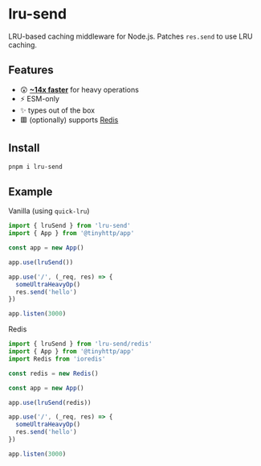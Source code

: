 # lru-send

LRU-based caching middleware for Node.js. Patches `res.send` to use LRU caching.

## Features

- 😲 [**~14x faster**](bench) for heavy operations
- ⚡ ESM-only
- ✨ types out of the box
- 🟥 (optionally) supports [Redis](http://redis.io/)

## Install

```sh
pnpm i lru-send
```

## Example

Vanilla (using `quick-lru`)

```ts
import { lruSend } from 'lru-send'
import { App } from '@tinyhttp/app'

const app = new App()

app.use(lruSend())

app.use('/', (_req, res) => {
  someUltraHeavyOp()
  res.send('hello')
})

app.listen(3000)
```

Redis

```ts
import { lruSend } from 'lru-send/redis'
import { App } from '@tinyhttp/app'
import Redis from 'ioredis'

const redis = new Redis()

const app = new App()

app.use(lruSend(redis))

app.use('/', (_req, res) => {
  someUltraHeavyOp()
  res.send('hello')
})

app.listen(3000)
```

